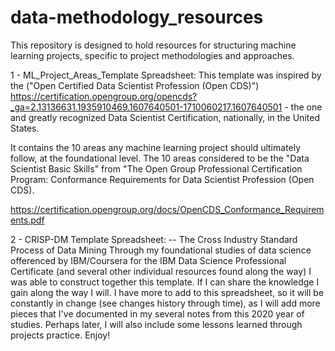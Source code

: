 # data-methodology_resources
This repository is designed to hold resources for structuring machine learning projects, specific to project methodologies and approaches.

1 - ML_Project_Areas_Template Spreadsheet:
This template was inspired by the ("Open Certified Data Scientist Profession (Open CDS)") https://certification.opengroup.org/opencds?_ga=2.13136631.1935910469.1607640501-1710060217.1607640501 - the one and greatly recognized Data Scientist Certification, nationally, in the United States.

It contains the 10 areas any machine learning project should ultimately follow, at the foundational level.  The 10 areas considered to be the "Data Scientist Basic Skills" from "The Open Group Professional Certification Program: Conformance Requirements for Data Scientist Profession (Open CDS).

https://certification.opengroup.org/docs/OpenCDS_Conformance_Requirements.pdf

2 - CRISP-DM Template Spreadsheet: -- The Cross Industry Standard Process of Data Mining
Through my foundational studies of data science offerenced by IBM/Coursera for the IBM Data Science Professional Certificate (and several other individual resources found along the way) I was able to construct together this template.  If I can share the knowledge I gain along the way I will.  I have more to add to this spreadsheet, so it will be constantly in change (see changes history through time), as I will add more pieces that I've documented in my several notes from this 2020 year of studies. Perhaps later, I will also include some lessons learned through projects practice. Enjoy!


